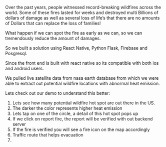 Over the past years, people witnessed record-breaking
wildfires across the world. Some of these fires lasted for weeks and
destroyed multi Billions of dollars of damage as well as several loss of
life’s that there are no amounts of Dollars that can replace the loss of families!

What happen if we can spot the fire as early as we can, so we can tremendously reduce the amount of damages.

So we built a solution using React Native, Python Flask, Firebase and Posgresql.

Since the front end is built with react native so its compatible with both ios and android users.

We pulled live satellite data from nasa earth database from which we were able to extract
out potential wildfire locations with abnormal heat emission.

Lets check out our demo to understand this better:

1.  Lets see how many potential wildfire hot spot are out there in the US.
2.  The darker the color represents higher heat emission
3.  Lets tap on one of the circle, a detail of this hot spot pops up
4.  If we click on report fire, the report will be verified with out backend server
5.  If the fire is verified you will see a fire icon on the map accordingly
6.  Traffic route that helps evacuation
7.
